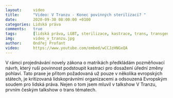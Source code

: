 ```yaml
---
layout:     video
title:      "Video: V Tranzu - Konec povinných sterilizací? "
date:       2020-09-30 08:00:00 +0100
categories: Lidská práva
comments:   true
tags:       [lidská práva, LGBT, sterilizace, kastrace, trans, transgender]
img:        video_v_tranzu.jpg
author:     Ondřej Profant
video:      https://www.youtube.com/embed/wCCJzHNGxQA
---
```


V rámci projednávání novely zákona o matrikách předkládám pozměňovací návrh, který ruší povinnost podstoupit kastraci pro dosažení úřední změny pohlaví. Tato praxe je přitom požadovaná už pouze v několika evropských státech, je kritizovaná lidskoprávními organizacemi a odsouzená Evropským soudem pro lidská práva. Nejen o tom jsem mluvil v talkshow V Tranzu, prvním českým talkshow o trans tématech.

<!--more-->

